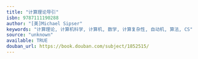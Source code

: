 ```yaml
---
title: "计算理论导引"
isbn: 9787111190288
author: "[美]Michael Sipser"
keywords: "计算理论, 计算机科学, 计算机, 数学, 计算复杂性, 自动机, 算法, CS"
source: "unknown"
available: TRUE
douban_url: https://book.douban.com/subject/1852515/
---
```

